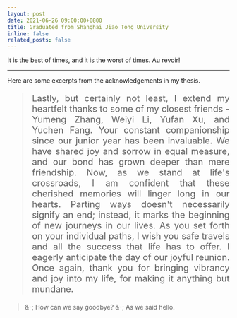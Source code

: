 ```yaml
---
layout: post
date: 2021-06-26 09:00:00+0800
title: Graduated from Shanghai Jiao Tong University
inline: false
related_posts: false
---
```


It is the best of times, and it is the worst of times. Au revoir!

***

Here are some excerpts from the acknowledgements in my thesis.

<blockquote style="text-align: justify; font-size: 20px;">
Lastly, but certainly not least, I extend my heartfelt thanks to some of my closest friends - Yumeng Zhang, Weiyi Li, Yufan Xu, and Yuchen Fang. Your constant companionship since our junior year has been invaluable. We have shared joy and sorrow in equal measure, and our bond has grown deeper than mere friendship. Now, as we stand at life's crossroads, I am confident that these cherished memories will linger long in our hearts. Parting ways doesn't necessarily signify an end; instead, it marks the beginning of new journeys in our lives. As you set forth on your individual paths, I wish you safe travels and all the success that life has to offer. I eagerly anticipate the day of our joyful reunion. Once again, thank you for bringing vibrancy and joy into my life, for making it anything but mundane.
 </blockquote>


<blockquote>
&-; How can we say goodbye?
&-; As we said hello.
</blockquote>
